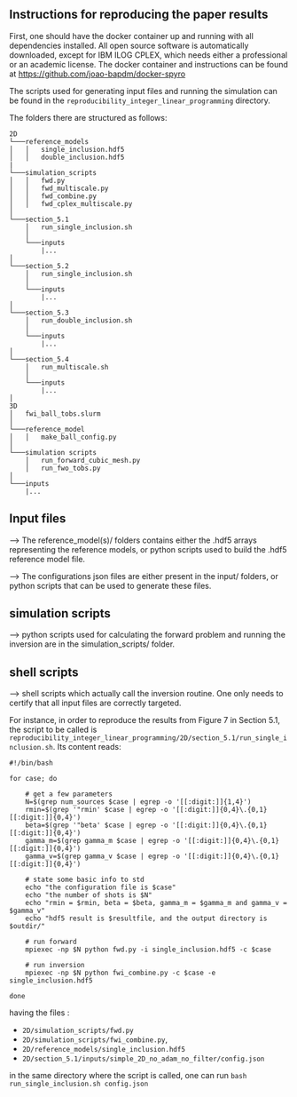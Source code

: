 ﻿## Instructions for reproducing the paper results

First, one should have the docker container up and running with all
dependencies installed. All open source software is automatically
downloaded, except for IBM ILOG CPLEX, which needs either a professional
or an academic license. The docker container and instructions can be found at
https://github.com/joao-bapdm/docker-spyro 

The scripts used for generating input files and running the simulation can be found in the `reproducibility_integer_linear_programming` directory.

The folders there are structured as follows:
```
2D
└───reference_models
│   │   single_inclusion.hdf5
│   │   double_inclusion.hdf5
|
└───simulation_scripts
│   │   fwd.py
│   │   fwd_multiscale.py
│   │   fwd_combine.py
│   │   fwd_cplex_multiscale.py
│
└───section_5.1
    │   run_single_inclusion.sh
    │   
    └───inputs
        |...
│
└───section_5.2
    │   run_single_inclusion.sh
    │   
    └───inputs
        |...
│
└───section_5.3
    │   run_double_inclusion.sh
    │   
    └───inputs
        |...
│
└───section_5.4
    │   run_multiscale.sh
    │   
    └───inputs
        |...
│
3D
│   fwi_ball_tobs.slurm 
│
└───reference_model
│   │   make_ball_config.py
│   
└───simulation scripts
    │   run_forward_cubic_mesh.py
    │   run_fwo_tobs.py
│
└───inputs
    |...
```
    
## Input files

--> The reference_model(s)/ folders contains either the .hdf5 arrays
    representing the reference models, or python scripts used to build the
    .hdf5 reference model file.

--> The configurations json files are either present in the input/
    folders, or python scripts that can be used to generate these files.

## simulation scripts


--> python scripts used for calculating the forward problem and running
    the inversion are in the simulation_scripts/ folder.

## shell scripts
--> shell scripts which actually call the inversion routine. One only needs to
certify that all input files are correctly targeted. 

For instance, in order to reproduce the results from Figure 7 in Section 5.1, the script to be called is ` reproducibility_integer_linear_programming/2D/section_5.1/run_single_inclusion.sh`. Its content reads:

```
#!/bin/bash

for case; do

    # get a few parameters 
    N=$(grep num_sources $case | egrep -o '[[:digit:]]{1,4}')
    rmin=$(grep '"rmin' $case | egrep -o '[[:digit:]]{0,4}\.{0,1}[[:digit:]]{0,4}')
    beta=$(grep '"beta' $case | egrep -o '[[:digit:]]{0,4}\.{0,1}[[:digit:]]{0,4}')
    gamma_m=$(grep gamma_m $case | egrep -o '[[:digit:]]{0,4}\.{0,1}[[:digit:]]{0,4}')
    gamma_v=$(grep gamma_v $case | egrep -o '[[:digit:]]{0,4}\.{0,1}[[:digit:]]{0,4}')

    # state some basic info to std
    echo "the configuration file is $case"
    echo "the number of shots is $N"
    echo "rmin = $rmin, beta = $beta, gamma_m = $gamma_m and gamma_v = $gamma_v"
    echo "hdf5 result is $resultfile, and the output directory is $outdir/"

    # run forward
    mpiexec -np $N python fwd.py -i single_inclusion.hdf5 -c $case

    # run inversion
    mpiexec -np $N python fwi_combine.py -c $case -e single_inclusion.hdf5

done
```
having the files :
*    `2D/simulation_scripts/fwd.py` 
*    `2D/simulation_scripts/fwi_combine.py`, 
*    `2D/reference_models/single_inclusion.hdf5` 
*    `2D/section_5.1/inputs/simple_2D_no_adam_no_filter/config.json`

in the same directory where the script is called, one can run 
`bash run_single_inclusion.sh config.json` 
